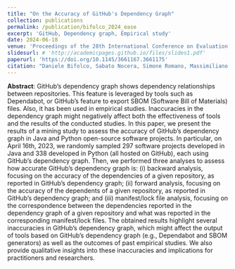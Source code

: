 ```yaml
---
title: "On the Accuracy of GitHub's Dependency Graph"
collection: publications
permalink: /publication/bifolco_2024_ease
excerpt: 'GitHub, Dependency graph, Empirical study'
date: 2024-06-18
venue: 'Proceedings of the 28th International Conference on Evaluation and Assessment in Software Engineering (EASE)'
slidesurl: # 'http://academicpages.github.io/files/slides1.pdf'
paperurl: 'https://doi.org/10.1145/3661167.3661175'
citation: "Daniele Bifolco, Sabato Nocera, Simone Romano, Massimiliano Di Penta, Rita Francese, and Giuseppe Scanniello. 2024. On the Accuracy of GitHub's Dependency Graph. In Proceedings of the 28th International Conference on Evaluation and Assessment in Software Engineering (EASE '24). Association for Computing Machinery, New York, NY, USA, 242–251. https://doi.org/10.1145/3661167.3661175"
---
```


**Abstract**: GitHub’s dependency graph shows dependency relationships between repositories. This feature is leveraged by tools such as Dependabot, or GitHub’s feature to export SBOM (Software Bill of Materials) files. Also, it has been used in empirical studies. Inaccuracies in the dependency graph might negatively affect both the effectiveness of tools and the results of the conducted studies. In this paper, we present the results of a mining study to assess the accuracy of GitHub’s dependency graph in Java and Python open-source software projects. In particular, on April 16th, 2023, we randomly sampled 297 software projects developed in Java and 338 developed in Python (all hosted on GitHub), each using GitHub’s dependency graph. Then, we performed three analyses to assess how accurate GitHub’s dependency graph is: (i) backward analysis, focusing on the accuracy of the dependencies of a given repository, as reported in GitHub’s dependency graph; (ii) forward analysis, focusing on the accuracy of the dependents of a given repository, as reported in GitHub’s dependency graph; and (iii) manifest/lock file analysis, focusing on the correspondence between the dependencies reported in the dependency graph of a given repository and what was reported in the corresponding manifest/lock files. The obtained results highlight several inaccuracies in GitHub’s dependency graph, which might affect the output of tools based on GitHub’s dependency graph (e.g., Dependabot and SBOM generators) as well as the outcomes of past empirical studies. We also provide qualitative insights into these inaccuracies and implications for practitioners and researchers.
